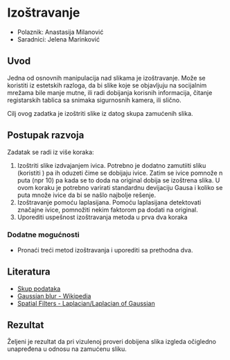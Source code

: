# Izoštravanje

- Polaznik: Anastasija Milanović
- Saradnici: Jelena Marinković

## Uvod

Jedna od osnovnih manipulacija nad slikama je izoštravanje. Može se
koristiti iz estetskih razloga, da bi slike koje se objavljuju na
socijalnim mrežama bile manje mutne, ili radi dobijanja korisnih
informacija, čitanje registarskih tablica sa snimaka sigurnosnih kamera,
ili slično.

Cilj ovog zadatka je izoštriti slike iz datog skupa zamućenih slika.

## Postupak razvoja

Zadatak se radi iz više koraka:

1.  Izoštriti slike izdvajanjem ivica. Potrebno je dodatno zamutiiti sliku (koristiti ) pa ih oduzeti čime se dobijaju ivice. Zatim se ivice pomnože n puta (npr 10) pa kada se to doda na original dobija se izoštrena slika. U ovom koraku je potrebno varirati standardnu devijaciju Gausa i koliko se puta množe ivice da bi se našlo najbolje rešenje.
2.  Izoštravanje pomoću laplasijana. Pomoću laplasijana detektovati značajne ivice, pomnožiti nekim faktorom pa dodati na original.
3.  Uporediti uspešnost izoštravanja metoda u prva dva koraka

### Dodatne mogućnosti

- Pronaći treći metod izoštravanja i uporediti sa prethodna dva.

## Literatura

- [Skup podataka](https://www.kaggle.com/datasets/kwentar/blur-dataset)
- [Gaussian blur - Wikipedia](https://en.wikipedia.org/wiki/Gaussian_blur)
- [Spatial Filters - Laplacian/Laplacian of Gaussian](https://homepages.inf.ed.ac.uk/rbf/HIPR2/log.htm)

## Rezultat

Željeni je rezultat da pri vizulenoj proveri dobijena slika izgleda
očigledno unapređena u odnosu na zamućenu sliku.
